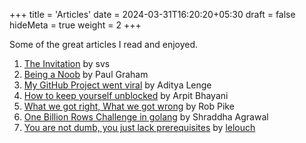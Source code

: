 +++
title = 'Articles'
date = 2024-03-31T16:20:20+05:30
draft = false
hideMeta = true
weight = 2
+++

Some of the great articles I read and enjoyed.

1. [The Invitation](https://nowherethis.svs.io/2023/10/05/the-invitation) by svs
2. [Being a Noob](https://paulgraham.com/noob.html) by Paul Graham
3. [My GitHub Project went viral](https://adityatelange.in/blog/papermod-went-viral/) by Aditya Lenge
4. [How to keep yourself unblocked](https://arpitbhayani.me/blogs/keep-yourself-unblocked) by Arpit Bhayani
5. [What we got right, What we got wrong](https://commandcenter.blogspot.com/2024/01/what-we-got-right-what-we-got-wrong.html) by Rob Pike
6. [One Billion Rows Challenge in golang](https://www.bytesizego.com/blog/one-billion-row-challenge-go) by Shraddha Agrawal
7. [You are not dumb, you just lack prerequisites](https://lelouch.dev/blog/you-are-probably-not-dumb/) by [lelouch](https://x.com/lelouchdaily)
